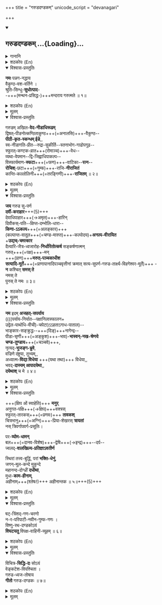 +++
title = "गरुडदण्डकम्"
unicode_script = "devanagari"

+++
<div class="js_include" includetitle="true" newlevelforh1="2" unfilled url="/purANam_vaiShNavam/kAvyam/padyam/shrIvaiShNava-kRtam/venkaTanAthaH/garuDa-daNDakam/">
<details open><summary><h2>गरुडदण्डकम् ...{Loading}...</h2></summary>
<details><summary>गानानि</summary>
<div caption="भार्गवी, श्रीमती" class="videoEmbed" src="https://youtu.be/fxseucTKDaU?si=NHvTDwaEWlOFZNto"></div>
<div caption="दुष्यन्तः" class="videoEmbed" src="https://www.youtube.com/watch?v=djsWS1UTD-w"></div>
</details>

<details><summary>शठकोपः (En)</summary>

Source: [TW](https://www.sadagopan.org/ebook/pdf/Garuda%20Dhandakam.pdf)

In sanskrit poetry, each of the 4 Paadas of a sloka can have 26 letters. If the letters of each Paadas increase to 27,30,33,36 (other multiples of 3 beyond 27), then this slokam is recognized as a Dhandakam. The 3 lettered units are known as a GaNa. Thus a 27 lettered Paada will have 9 GaNaas.There is generally no restriction on the length of the Paada in a Dhandakam.Swami Desikan chose Paadas with 36 GaNaas or 108 = (32X4) letters for the four Paadas of Garuda Dhandakam. The poetic genius of Swami Desikan is abundantly evident in this Composition. The Paadas of this Dhandakam parsed by its 144 GaNaas make intricate swoops in the air and make sharp turns like the high soaring Pakshi Raja (Garuda). 

The grammar of the flight movement of this Dhandakam is defined by NagaNaas and RagaNaas. At the beginning of each Paada, the first two GaNaas are made up of NagaNaas and the remaining 34 are made up of RagaNaas. NagaNaas are those GaNas or triads of Aksharas/Syllables,which are laghu in character; RagaNaas are those, where the middle Akshara is Laghu and the remaining two are Guru. The genius of Swami Desikan as a poet is revealed from the study of this Dhandakam, where he scrupulously adheres to the rules of the Dhandakam construction, including the nuances of meter and GaNaas constituting them. 

The first sloka (nama: pannaganaddhaya) is set in the vedic meter known as anushtub with 32 syllables. The last sloka (vichitra siddha:) is also set in the same meter. The sloka prior to the last one is set in aarya vrittham. The remaining sloka forms the body of the dhandakam with its four paadas and each of the paadas containing 36 ganaas.
</details>

<details open><summary>विश्वास-प्रस्तुतिः</summary>

**नमः** पन्नग-नद्धाय  
वैकुण्ठ-वश-वर्तिने ।  
श्रुति-सिन्धु-**सुधोत्पाद**-  
-+++(मन्थन-प्रसिद्ध-)+++मन्दराय गरुत्मते ॥ १॥
</details>

<details><summary>शठकोपः (En)</summary>

My salutations to Garuda with the beautiful wings. His limbs are adorned by the mighty serpents that he has conquered in battle. They are his jewellery. He does all the intimate kainkaryas to his Lord and is His Antharanga dhaasan. Garuda is devoted always to the Lord and His services. He is adept like the Mandara Mountain in churning the milky ocean of Vedas and to bring out the Brahma Vidyas. We can get the benefits of these Brahma Vidyas by offering our worship to him. My salutations are to him.
</details>

<details><summary>मूलम्</summary>

**नमः** पन्नग-नद्धाय  
वैकुण्ठ-वश-वर्तिने ।  
श्रुति-सिन्धु-**सुधोत्पाद**-  
-+++(मन्थन-प्रसिद्ध-)+++मन्दराय गरुत्मते ॥ १॥
</details>

<details open><summary>विश्वास-प्रस्तुतिः</summary>

गरुडम् अखिल-**वेद-नीडाधिरूढम्**  
द्विषत्-पीडनोत्कण्ठिताकुण्ठ+++(=अनालसि)+++-वैकुण्ठ--  
**पीठी-कृत-स्कन्धम् ईडे**,,  
स्व-नीडागति-प्रीत--रुद्रा-सुकीर्ति--स्तनाभोग-गाढोपगूढ--  
स्फुरत्-कण्टक-व्रात+++(रोमाञ्च)+++-वेध--  
व्यथा-वेपमान--द्वि-जिह्वाधिपाकल्प--  
विस्फार्यमाण-**स्फटा**+++(=फण)+++-वाटिका--**रत्न**--  
**रोचिश्**-छटा+++(=गुम्फ)+++-राजि-**नीराजितं**  
कान्ति-कल्लोलिनी+++(=तरङ्गिणी)+++-**राजितम्** ॥ २॥
</details>

<details><summary>शठकोपः (En)</summary>

Garuda Bhagavan has designed the Vedas as his cage and uses that cage as his seat. (This suggests that the Vedas sing his praise). His Lord Sriman Narayana is bent upon destroying the enemies of His devotees. No one can stop Sriman Narayana in these endeavors. When He sets about to destroy the enemies of His devotees, he uses the shoulders of Garuda as his transport. When Garuda transports his Lord on His missions, his wives-Rudrai and Sukeerthi-- miss his absence from home. When the 
sadagopan.org 10 Lord’s mission is successfully concluded, Garuda returns to his wives and they embrace him intimately with affection. In that ecstatic state, the hairs on the body of Garuda become stiff like thorns. This in turn hurts the serpents, which are covering his body. The serpents are overcome with fear and they raise their hoods. On those occasions, the ratnas positioned on their hoods radiate their brilliant red rays. That splendorous group of red rays appear at that time as the mangala Aarathi to Garuda and he sparkles in that flood of red light. 
</details>

<details><summary>मूलम्</summary>

गरुडम् अखिल-**वेद-नीडाधिरूढम्**  
द्विषत्-पीडनोत्कण्ठिताकुण्ठ+++(=अनालसि)+++-वैकुण्ठ--  
**पीठी-कृत-स्कन्धम् ईडे**,,  
स्व-नीडागति-प्रीत--रुद्रा-सुकीर्ति--स्तनाभोग-गाढोपगूढ--  
स्फुरत्-कण्टक-व्रात+++(रोमाञ्च)+++-वेध--  
व्यथा-वेपमान--द्वि-जिह्वाधिपाकल्प--  
विस्फार्यमाण-**स्फटा**+++(=फण)+++-वाटिका--**रत्न**--  
**रोचिश्**-छटा+++(=गुम्फ)+++-राजि-**नीराजितं**  
कान्ति-कल्लोलिनी+++(=तरङ्गिणी)+++-**राजितम्** ॥ २॥
</details>

<details open><summary>विश्वास-प्रस्तुतिः</summary>

**जय** गरुड सु-पर्ण  
**दर्वी-कराहार**+++(5)+++  
देवाधिपाहार+++(→अमृत)+++-हारिन्  
दिवौकस्-पति--क्षिप्त-दम्भोलि-धारा--  
**किणा-ऽऽकल्प**+++(=अलङ्कार)+++  
(कल्पान्त-वातूल+++(=चण्ड-मारुत)+++-कल्पोदय)+**अनल्प-वीरायित**  
+**उद्यच्-चमत्कार**  
दैत्यारि-जैत्र-ध्वजारोह-**निर्धारितोत्कर्ष**
सङ्कर्षणात्मन्  
गरुत्+++(=पक्ष)+++-मन्  
+++(प्राण)+++**मरुत्-पञ्चकाधीश**  
**सत्यादि-मूर्ते**+++(=प्राणापानादिपञ्चवृत्तीनां क्रमात् सत्य-सुपर्ण-गरुड-तार्क्ष्य-विहगेश्वर-मूर्ते)+++ -  
**न** कश्चित् **समस् ते**  
नमस् ते  
पुनस् ते नमः ॥ ३॥
</details>

<details><summary>शठकोपः (En)</summary>

O Garuda Bhagavan! You have been named Suparna, because of the beauty of your wings. Serpents of immense size serve as your food. You brought Nectar, the food of the Devas- from Indra Loka to release your mother from the bonds of servitude. Indra got angry at you during that time and threw his Vajra weapon at you. The sharp edge of that powerful weapon caused wounds on your wings and rest of the body. The welts from those wounds look today as pieces of jewellery on your body and attest to your heroic deed in defeating Indra. Your other heroic deeds stand out like the mighty winds that sweep the universe during the time of the great deluge. You are sitting on the flag of your Lord, which denotes His victory over His enemies; from your position on the flag of your Lord, we are able to infer your glories. You have incarnated as Sankarshana among the four Vyuha Murthys of Sriman Narayana, which are Vasudeva, Sankarshana, Pradhumna and Aniruddha. You have divided yourself into five forms-- Satyar, Suparnar, Garudar, Taarkshyar and VihagEswarar-- and matched those five forms with the five Vayus (Praanan, Apaanan, Samaanan, Udhaanan and Vyaanan) and shine thereafter as a supreme Devan. O Lord with the most exquisitely beautiful golden Wings! There is none, who is equal to you. I offer my salutations to you first and then again repeat my salutations. 
</details>

<details><summary>मूलम्</summary>

**जय** गरुड सु-पर्ण  
**दर्वी-कराहार**+++(5)+++  
देवाधिपाहार+++(→अमृत)+++-हारिन्  
दिवौकस्-पति--क्षिप्त-दम्भोलि-धारा--  
किणा-ऽऽकल्प+++(=अलङ्कार)+++  
(कल्पान्त-वातूल+++(=चण्ड-मारुत)+++-कल्पोदय)+**अनल्प-वीरायित**  
+**उद्यच्-चमत्कार**  
दैत्यारि-जैत्र-ध्वजारोह-**निर्धारितोत्कर्ष**
सङ्कर्षणात्मन्  
गरुत्+++(=पक्ष)+++-मन्  
+++(प्राण)+++**मरुत्-पञ्चकाधीश**  
**सत्यादि-मूर्ते**+++(=प्राणापानादिपञ्चवृत्तीनां क्रमात् सत्य-सुपर्ण-गरुड-तार्क्ष्य-विहगेश्वर-मूर्ते)+++ -  
**न** कश्चित् **समस् ते**  
नमस् ते  
पुनस् ते नमः ॥ ३॥

</details>

<details open><summary>विश्वास-प्रस्तुतिः</summary>

**नम** इदम् **अजहत्-सपर्याय**  
((((पर्याय-निर्यात--पक्षानिलास्फालन+  
उद्वेल-पाथोधि-वीची)-चपेटा)ऽऽहताऽगाध-पाताल)--  
भाङ्कार-सङ्क्रुद्ध--+++(दिङ्)+++नागेन्द्र--  
पीडा-सृणी+++(=अङ्कुश)+++-भाव)-**भास्वन्-नख-श्रेणये**  
**चण्ड-तुण्डाय**+++(=चञ्चवे)+++,  
नृत्यद्-**भुजङ्ग-भ्रुवे**,  
वज्रिणे दंष्ट्रया, तुभ्यम्,,  
अध्यात्म-**विद्या विधेया** +++(यथा तथा)+++ विधेया,,  
भवद्-**दास्यम् आपादयेथा**,,  
**दयेथाश्** च मे ॥ ४॥
</details>

<details><summary>शठकोपः (En)</summary>

O Garuda Bhagavan! Learned scholars offer their uninterrupted worships to you. Your wings in flight generate mighty winds that stir up all the oceans and make them flow over their boundaries. The waves that rise and fall from those powerful winds reach down to the netherworld (Paatalam) and the effect is like a violent blow given by the palm of one’s hand. A frightening sound heard as "Bhaam" reverberates around the world at that time. The mighty elephants guarding the quarters are shaken up by this mighty sound of "Bhaam" and run to attack you, the generator of that sound. Your rows of sharp nails acting as the elephant goad attack those angry elephants of the quarters and repulse them. Your mighty beak raises terror in the minds of your enemies. When you knot your brows, it looks like the movement of the hood of a Cobra. Your canine teeth look like the Vajra weapon of Indra and strikes terror in the hearts of your enemies. My salutations to you of such limitless glory! May thou bless me so that Brahma Vidyas become easy to be possessed by me! Please bless me out of your infinite compassion so that I can have the good fortune to offer kainkaryams to you.
</details>

<details><summary>मूलम्</summary>

**नम** इदम् **अजहत्-सपर्याय**  
((((पर्याय-निर्यात--पक्षानिलास्फालन+  
उद्वेल-पाथोधि-वीची)-चपेटा)ऽऽहताऽगाध-पाताल)--  
भाङ्कार-सङ्क्रुद्ध--+++(दिङ्)+++नागेन्द्र--  
पीडा-सृणी+++(=अङ्कुश)+++-भाव)-**भास्वन्-नख-श्रेणये**  
**चण्ड-तुण्डाय**+++(=चञ्चवे)+++,  
नृत्यद्-**भुजङ्ग-भ्रुवे**,  
वज्रिणे दंष्ट्रया, तुभ्यम्,,  
अध्यात्म-**विद्या विधेया** +++(यथा तथा)+++ विधेया,,  
भवद्-**दास्यम् आपादयेथा**,,  
**दयेथाश्** च मे ॥ ४॥
</details>

<details open><summary>विश्वास-प्रस्तुतिः</summary>

+++(क्षिप ओं स्वाहेति)+++ **मनुर्**  
अनुगत-पक्षि+++(→क्षिप)+++वक्त्रस्  
स्फुरत्-तारकस्+++(=प्रणवः)+++ **तावकश्**  
चित्रभानु+++(=अग्नि)+++-प्रिया-शेखरस् **त्रायतां**  
नस् त्रिवर्गापवर्ग-प्रसूतिः।  

पर-**व्योम-धामन्**  
बल+++(=दानव-विशेष)+++-द्वेषि+++(→इन्द्र)+++--दर्प--  
ज्वलद्-**वालखिल्य-प्रतिज्ञाऽवतीर्ण**  

स्थिरां तत्त्व-बुद्धिं, परां **भक्ति-धेनुं**,  
जगन्-मूल-कन्दे मुकुन्दे  
महानन्द-दोग्ध्रीं **दधीथा**,  
मुधा-**काम-हीनाम्**,  
अहीनाम्+++(श्लेषः!)+++ अहीनान्तक ॥ ५॥+++(5)+++
</details>

<details><summary>शठकोपः (En)</summary>

O Garuda Bhagavan residing permanently in Sri Vaikuntam! Your mantram confers to the reciters the four fold (Dharma-Artha-Kama -Moksha) goals of Life. That mantram of yours made up of 5 syllables, has the Pranavam as its first syllable. At the end, it carries the syllable associated with the wife of Agni. May the mantram of that structure protect us! Once, Devendran became arrogant over his powers and insulted the Sages with the name of VaalakilyAs. (The sages got angry and cursed Indra. They cursed that Indra’s arrogance be destroyed by an incarnation of Sankarshana (Garuda) on a future date). You were born from the vow made by the VaalakilyAs that you destroy the mighty arrogance of Indra and you made their words come true. You serve as the lord of Death for mighty serpents that challenged you. Please bless me with the discriminating knowledge to distinguish between true (superior) and false (inferior) knowledge. Your Lord is the fundamental and principal cause of all the universes. Please bless me to have the cow representing the limitless devotion to your Lord, so that it can yield for me its delectable milk. May that devotion of mine be free from the distractions of the insignificant and evanescent pleasures of life! May thou confer on me the boon of possessing such a superior devotion to your Lord and True Knowledge about Him! 
</details>

<details><summary>मूलम्</summary>

+++(क्षिप ओं स्वाहेति)+++ **मनुर्**  
अनुगत-पक्षि+++(→क्षिप)+++वक्त्रस्  
स्फुरत्-तारकस्+++(=प्रणवः)+++ **तावकश्**  
चित्रभानु+++(=अग्नि)+++-प्रिया-शेखरस् **त्रायतां**  
नस् त्रिवर्गापवर्ग-प्रसूतिः।  

पर-**व्योम-धामन्**  
बल+++(=दानव-विशेष)+++-द्वेषि+++(→इन्द्र)+++--दर्प--  
ज्वलद्-**वालखिल्य-प्रतिज्ञाऽवतीर्ण**  

स्थिरां तत्त्व-बुद्धिं, परां **भक्ति-धेनुं**,  
जगन्-मूल-कन्दे मुकुन्दे  
महानन्द-दोग्ध्रीं **दधीथा**,  
मुधा-**काम-हीनाम्**,  
अहीनाम्+++(श्लेषः!)+++ अहीनान्तक ॥ ५॥
</details>

<details open><summary>विश्वास-प्रस्तुतिः</summary>

षट्-त्रिंशद्-गण-चरणो  
न-र-परिपाटी-नवीन-गुम्फ-गणः ।  
विष्णु-रथ-दण्डकोऽयं  
**विघटयतु** विपक्ष-वाहिनी-व्यूहम् ॥ ६॥
</details>

<details><summary>शठकोपः (En)</summary>

This entire Garuda Dhandakam is of the form of one slokam. This has four Paadas. Each of the Paadas has 36 GaNaas. Each Gana has three syllables. This Dhandakam follows strictly the rules of composing Dhandakams and has the NagaNaas and RagaNaas in each of the Paadas and yields novel word constructions. When one recites this Garuda Dhandakam, it will destroy the formations of the enemies, who have assembled to do battle with us and scatter them to the winds. 
</details>

<details><summary>मूलम्</summary>

षट्-त्रिंशद्-गण-चरणो  
न-र-परिपाटी-नवीन-गुम्फ-गणः ।  
विष्णु-रथ-दण्डकोऽयं  
**विघटयतु** विपक्ष-वाहिनी-व्यूहम् ॥ ६॥
</details>

<details open><summary>विश्वास-प्रस्तुतिः</summary>

विचित्र-**सिद्धि-दः** सोऽयं  
वेङ्कटेश-विपश्चिता ।  
गरुड-ध्वज-तोषाय  
**गीतो** गरुड-दण्डकः ॥ ७॥
</details>

<details><summary>शठकोपः (En)</summary>

This Garuda Dhandakam was composed and sung by adiyEn, the Vidwan known as Venkatesa to please the Lord, who has Garuda on his flagstaff. The recitation of this Garuda Dhandakam will confer on the reciter multifold blessings and fulfill their heartfelt wishes of every kind. 
</details>

<details><summary>मूलम्</summary>

विचित्र-**सिद्धि-दः** सोऽयं  
वेङ्कटेश-विपश्चिता ।  
गरुड-ध्वज-तोषाय  
**गीतो** गरुड-दण्डकः ॥ ७॥
</details>
</details>
</div>

